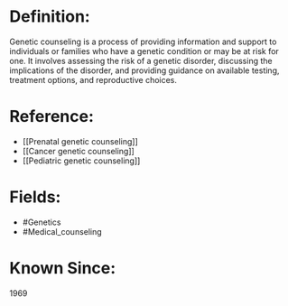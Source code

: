 

# Definition:
Genetic counseling is a process of providing information and support to individuals or families who have a genetic condition or may be at risk for one. It involves assessing the risk of a genetic disorder, discussing the implications of the disorder, and providing guidance on available testing, treatment options, and reproductive choices.

# Reference:
- [[Prenatal genetic counseling]]
- [[Cancer genetic counseling]]
- [[Pediatric genetic counseling]]

# Fields: 
- #Genetics
- #Medical_counseling

# Known Since:
1969

